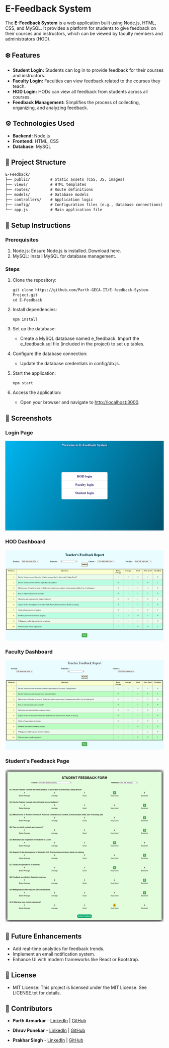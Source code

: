 # E-Feedback System

The **E-Feedback System** is a web application built using Node.js, HTML, CSS, and MySQL. It provides a platform for students to give feedback on their courses and instructors, which can be viewed by faculty members and administrators (HOD).

## ❄️ Features

- **Student Login:** Students can log in to provide feedback for their courses and instructors.
- **Faculty Login:** Faculties can view feedback related to the courses they teach.
- **HOD Login:** HODs can view all feedback from students across all courses.
- **Feedback Management:** Simplifies the process of collecting, organizing, and analyzing feedback.

## ⚙️ Technologies Used

- **Backend:** Node.js
- **Frontend:** HTML, CSS
- **Database:** MySQL

## 📂 Project Structure

```plaintext
E-Feedback/
├── public/         # Static assets (CSS, JS, images)
├── views/          # HTML templates
├── routes/         # Route definitions
├── models/         # Database models
├── controllers/    # Application logic
├── config/         # Configuration files (e.g., database connections)
└── app.js          # Main application file
```

## 📝 Setup Instructions
### Prerequisites
1. Node.js: Ensure Node.js is installed. Download here.
2. MySQL: Install MySQL for database management.
### Steps
1. Clone the repository:
    ```
    git clone https://github.com/Parth-GECA-IT/E-feedback-System-Project.git
    cd E-Feedback
    ```

2. Install dependencies:
    ```
    npm install
    ```

3. Set up the database:

    - Create a MySQL database named e_feedback.
    Import the e_feedback.sql file (included in the project) to set up tables.

4. Configure the database connection:
    - Update the database credentials in config/db.js.

5. Start the application:
   ```
   npm start
   ```

6. Access the application: 

    - Open your browser and navigate to [http://localhost:3000](http://localhost:3000).

## 📸 Screenshots

### Login Page
![Login Page](.//public//Screenshots//Screenshot%202025-01-02%20232917.png)

### HOD Dashboard
![HOD Dashboard](.//public//Screenshots//Screenshot%202025-01-02%20233502.png)

### Faculty Dashboard
![Login Page](.//public//Screenshots//Screenshot%202025-01-02%20233820.png)

### Student's Feedback Page
![Student's Feedback Page](.//public//Screenshots//Screenshot%202025-01-02%20234000.png)


## 🔮 Future Enhancements
- Add real-time analytics for feedback trends.
- Implement an email notification system.
- Enhance UI with modern frameworks like React or Bootstrap.

## 🪪 License
- MIT License: This project is licensed under the MIT License. See LICENSE.txt for details.

## 👥 Contributors

- **Parth Armarkar** - [LinkedIn](http://www.linkedin.com/in/parth-armarkar-052551289) | [GitHub](https://github.com/Parth-GECA-IT)

- **Dhruv Punekar** - [LinkedIn](https://www.linkedin.com/in/dhruv-punekar-a57299277/) | [GitHub](https://github.com)
- **Prakhar Singh** - [LinkedIn](https://www.linkedin.com/in/prakhar-singh-1b9614185/) | [GitHub](https://github.com/prakharsingh1923/)
